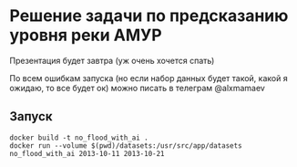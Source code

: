# Решение задачи по предсказанию уровня реки АМУР

Презентация будет завтра (уж очень хочется спать)


По всем ошибкам запуска (но если набор данных будет такой, какой я ожидаю, то все будет ок) можно писать в телеграм @alxmamaev

## Запуск

```
docker build -t no_flood_with_ai .
docker run --volume $(pwd)/datasets:/usr/src/app/datasets no_flood_with_ai 2013-10-11 2013-10-21
```
